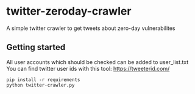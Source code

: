 # twitter-zeroday-crawler
A simple twitter crawler to get tweets about zero-day vulnerabilites


## Getting started
All user accounts which should be checked can be added to user_list.txt
<br>
You can find twitter user ids with this tool: https://tweeterid.com/

```
pip install -r requirements
python twitter-crawler.py
```
